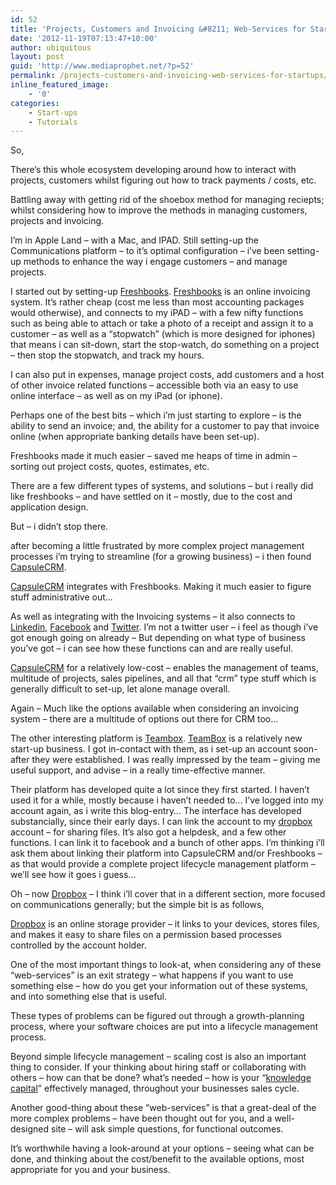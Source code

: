 ```yaml
---
id: 52
title: 'Projects, Customers and Invoicing &#8211; Web-Services for Startups'
date: '2012-11-19T07:13:47+10:00'
author: ubiquitous
layout: post
guid: 'http://www.mediaprophet.net/?p=52'
permalink: /projects-customers-and-invoicing-web-services-for-startups/
inline_featured_image:
    - '0'
categories:
    - Start-ups
    - Tutorials
---
```


So,

There’s this whole ecosystem developing around how to interact with projects, customers whilst figuring out how to track payments / costs, etc.

Battling away with getting rid of the shoebox method for managing reciepts; whilst considering how to improve the methods in managing customers, projects and invoicing.

I’m in Apple Land – with a Mac, and IPAD. Still setting-up the Communications platform – to it’s optimal configuration – i’ve been setting-up methods to enhance the way i engage customers – and manage projects.

I started out by setting-up [Freshbooks](http://www.freshbooks.com/ "Freshbooks"). [Freshbooks](http://www.freshbooks.com/ "Freshbooks") is an online invoicing system. It’s rather cheap (cost me less than most accounting packages would otherwise), and connects to my iPAD – with a few nifty functions such as being able to attach or take a photo of a receipt and assign it to a customer – as well as a “stopwatch” (which is more designed for iphones) that means i can sit-down, start the stop-watch, do something on a project – then stop the stopwatch, and track my hours.

I can also put in expenses, manage project costs, add customers and a host of other invoice related functions – accessible both via an easy to use online interface – as well as on my iPad (or iphone).

Perhaps one of the best bits – which i’m just starting to explore – is the ability to send an invoice; and, the ability for a customer to pay that invoice online (when appropriate banking details have been set-up).

Freshbooks made it much easier – saved me heaps of time in admin – sorting out project costs, quotes, estimates, etc.

There are a few different types of systems, and solutions – but i really did like freshbooks – and have settled on it – mostly, due to the cost and application design.

But – i didn’t stop there.

after becoming a little frustrated by more complex project management processes i’m trying to streamline (for a growing business) – i then found [CapsuleCRM](http://capsulecrm.com/ "Capsule CRM").

[CapsuleCRM](http://capsulecrm.com/ "Capsule CRM") integrates with Freshbooks. Making it much easier to figure stuff administrative out…

As well as integrating with the Invoicing systems – it also connects to [Linkedin](http://www.linkedin.com/ "Linkedin"), [Facebook](http://www.facebook.com/ "Facebook") and [Twitter](http://twitter.com/ "Twitter"). I’m not a twitter user – i feel as though i’ve got enough going on already – But depending on what type of business you’ve got – i can see how these functions can and are really useful.

[ CapsuleCRM](http://capsulecrm.com/ "Capsule CRM") for a relatively low-cost – enables the management of teams, multitude of projects, sales pipelines, and all that “crm” type stuff which is generally difficult to set-up, let alone manage overall.

Again – Much like the options available when considering an invoicing system – there are a multitude of options out there for CRM too…

The other interesting platform is [Teambox](http://teambox.com "Teambox"). [TeamBox](http://teambox.com "TeamBox") is a relatively new start-up business. I got in-contact with them, as i set-up an account soon-after they were established. I was really impressed by the team – giving me useful support, and advise – in a really time-effective manner.

Their platform has developed quite a lot since they first started. I haven’t used it for a while, mostly because i haven’t needed to… I’ve logged into my account again, as i write this blog-entry… The interface has developed substancially, since their early days. I can link the account to my [dropbox](https://www.dropbox.com/ "Dropbox") account – for sharing files. It’s also got a helpdesk, and a few other functions. I can link it to facebook and a bunch of other apps. I’m thinking i’ll ask them about linking their platform into CapsuleCRM and/or Freshbooks – as that would provide a complete project lifecycle management platform – we’ll see how it goes i guess…

Oh – now [Dropbox](https://www.dropbox.com/ "DropBox") – I think i’ll cover that in a different section, more focused on communications generally; but the simple bit is as follows,

[Dropbox](https://www.dropbox.com/ "Dropbox") is an online storage provider – it links to your devices, stores files, and makes it easy to share files on a permission based processes controlled by the account holder.

One of the most important things to look-at, when considering any of these “web-services” is an exit strategy – what happens if you want to use something else – how do you get your information out of these systems, and into something else that is useful.

These types of problems can be figured out through a growth-planning process, where your software choices are put into a lifecycle management process.

Beyond simple lifecycle management – scaling cost is also an important thing to consider. If your thinking about hiring staff or collaborating with others – how can that be done? what’s needed – how is your “[knowledge capital](http://www.mediaprophet.net/?p=1 "Knowledge Capital")” effectively managed, throughout your businesses sales cycle.

Another good-thing about these “web-services” is that a great-deal of the more complex problems – have been thought out for you, and a well-designed site – will ask simple questions, for functional outcomes.

It’s worthwhile having a look-around at your options – seeing what can be done, and thinking about the cost/benefit to the available options, most appropriate for you and your business.